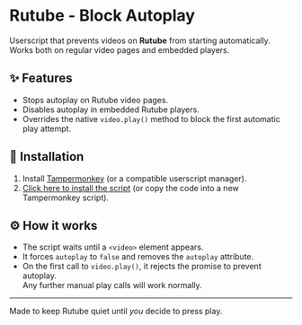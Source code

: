 # Rutube - Block Autoplay

Userscript that prevents videos on **Rutube** from starting automatically.  
Works both on regular video pages and embedded players.

## ✨ Features
- Stops autoplay on Rutube video pages.
- Disables autoplay in embedded Rutube players.
- Overrides the native `video.play()` method to block the first automatic play attempt.

## 🔧 Installation
1. Install [Tampermonkey](https://www.tampermonkey.net/) (or a compatible userscript manager).
2. [Click here to install the script](./Rutube_-_Block_Autoplay.js) (or copy the code into a new Tampermonkey script).

## ⚙️ How it works
- The script waits until a `<video>` element appears.
- It forces `autoplay` to `false` and removes the `autoplay` attribute.
- On the first call to `video.play()`, it rejects the promise to prevent autoplay.  
  Any further manual play calls will work normally.

---

Made to keep Rutube quiet until *you* decide to press play.
